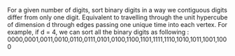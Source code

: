 For a given number of digits, sort binary digits in a way we contiguous digits differ from only one digit. Equivalent to travelling through the unit hypercube of dimension d through edges passing one unique time into each vertex. For example, if d = 4,  we can sort all the binary digits as following : 0000,0001,0011,0010,0110,0111,0101,0100,1100,1101,1111,1110,1010,1011,1001,1000
